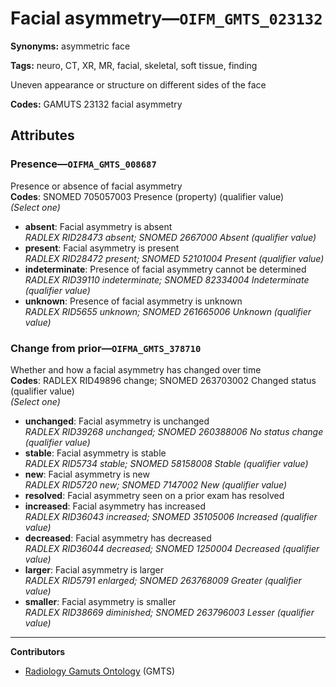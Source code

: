 # Facial asymmetry—`OIFM_GMTS_023132`

**Synonyms:** asymmetric face

**Tags:** neuro, CT, XR, MR, facial, skeletal, soft tissue, finding

Uneven appearance or structure on different sides of the face

**Codes:** GAMUTS 23132 facial asymmetry

## Attributes

### Presence—`OIFMA_GMTS_008687`

Presence or absence of facial asymmetry  
**Codes**: SNOMED 705057003 Presence (property) (qualifier value)  
*(Select one)*

- **absent**: Facial asymmetry is absent  
_RADLEX RID28473 absent; SNOMED 2667000 Absent (qualifier value)_
- **present**: Facial asymmetry is present  
_RADLEX RID28472 present; SNOMED 52101004 Present (qualifier value)_
- **indeterminate**: Presence of facial asymmetry cannot be determined  
_RADLEX RID39110 indeterminate; SNOMED 82334004 Indeterminate (qualifier value)_
- **unknown**: Presence of facial asymmetry is unknown  
_RADLEX RID5655 unknown; SNOMED 261665006 Unknown (qualifier value)_

### Change from prior—`OIFMA_GMTS_378710`

Whether and how a facial asymmetry has changed over time  
**Codes**: RADLEX RID49896 change; SNOMED 263703002 Changed status (qualifier value)  
*(Select one)*

- **unchanged**: Facial asymmetry is unchanged  
_RADLEX RID39268 unchanged; SNOMED 260388006 No status change (qualifier value)_
- **stable**: Facial asymmetry is stable  
_RADLEX RID5734 stable; SNOMED 58158008 Stable (qualifier value)_
- **new**: Facial asymmetry is new  
_RADLEX RID5720 new; SNOMED 7147002 New (qualifier value)_
- **resolved**: Facial asymmetry seen on a prior exam has resolved  
- **increased**: Facial asymmetry has increased  
_RADLEX RID36043 increased; SNOMED 35105006 Increased (qualifier value)_
- **decreased**: Facial asymmetry has decreased  
_RADLEX RID36044 decreased; SNOMED 1250004 Decreased (qualifier value)_
- **larger**: Facial asymmetry is larger  
_RADLEX RID5791 enlarged; SNOMED 263768009 Greater (qualifier value)_
- **smaller**: Facial asymmetry is smaller  
_RADLEX RID38669 diminished; SNOMED 263796003 Lesser (qualifier value)_

---

**Contributors**

- [Radiology Gamuts Ontology](https://gamuts.net/) (GMTS)